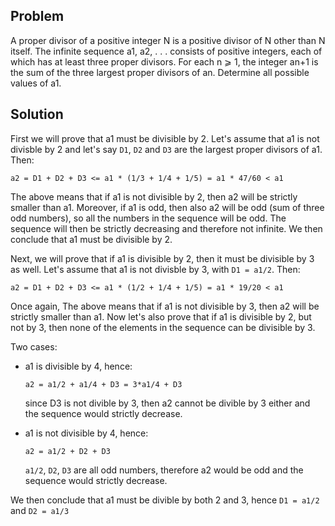 ## Problem
A proper divisor of a positive integer N is a positive divisor of N other than N itself.
The infinite sequence a1, a2, . . . consists of positive integers, each of which has at least three proper
divisors. For each n ⩾ 1, the integer an+1 is the sum of the three largest proper divisors of an.
Determine all possible values of a1.

## Solution
First we will prove that a1 must be divisible by 2.
Let's assume that a1 is not divisble by 2 and let's say `D1`, `D2` and `D3` are the largest proper divisors of a1. Then: 

```
a2 = D1 + D2 + D3 <= a1 * (1/3 + 1/4 + 1/5) = a1 * 47/60 < a1
```

The above means that if a1 is not divisible by 2, then a2 will be strictly smaller than a1.
Moreover, if a1 is odd, then also a2 will be odd (sum of three odd numbers), so all the numbers in the sequence will be odd.
The sequence will then be strictly decreasing and therefore not infinite. We then conclude that a1 must be divisible by 2.


Next, we will prove that if a1 is divisible by 2, then it must be divisible by 3 as well.
Let's assume that a1 is not divisble by 3, with `D1 = a1/2`. Then: 

```
a2 = D1 + D2 + D3 <= a1 * (1/2 + 1/4 + 1/5) = a1 * 19/20 < a1
```

Once again, The above means that if a1 is not divisible by 3, then a2 will be strictly smaller than a1.
Now let's also prove that if a1 is divisible by 2, but not by 3, then none of the elements in the sequence can be divisible by 3.

Two cases:
  - a1 is divisible by 4, hence:

    ```
    a2 = a1/2 + a1/4 + D3 = 3*a1/4 + D3
    ```
    since D3 is not divible by 3, then a2 cannot be divible by 3 either and the sequence would strictly decrease.

  - a1 is not divisible by 4, hence:
    
    ```
    a2 = a1/2 + D2 + D3
    ```
    `a1/2`, `D2`, `D3` are all odd numbers, therefore a2 would be odd and the sequence would strictly decrease.

We then conclude that a1 must be divible by both 2 and 3, hence `D1 = a1/2` and `D2 = a1/3`


    


 
